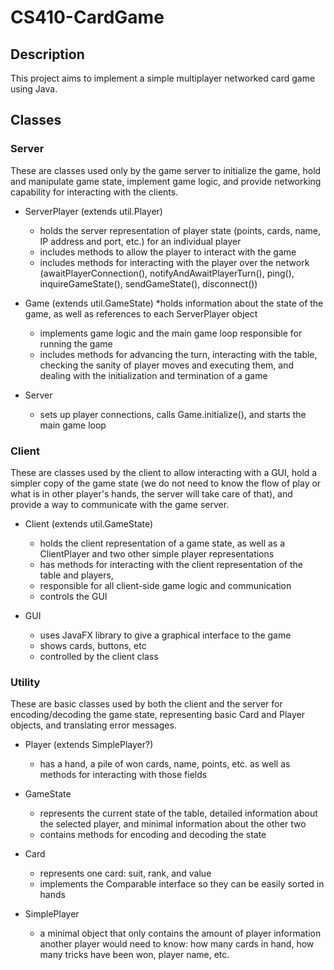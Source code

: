 # CS410-CardGame

## Description

This project aims to implement a simple multiplayer networked card game using Java.

 
## Classes

### Server

These are classes used only by the game server to initialize the game, hold and manipulate game state, implement game logic, and provide networking capability for interacting with the clients.

* ServerPlayer (extends util.Player)
   * holds the server representation of player state (points, cards, name, IP address and port, etc.) for an individual player
   * includes methods to allow the player to interact with the game
   * includes methods for interacting with the player over the network (awaitPlayerConnection(), notifyAndAwaitPlayerTurn(), ping(), inquireGameState(), sendGameState(), disconnect())

* Game (extends util.GameState)
   *holds information about the state of the game, as well as references to each ServerPlayer object
   * implements game logic and the main game loop responsible for running the game
   * includes methods for advancing the turn, interacting with the table, checking the sanity of player moves and executing them, and dealing with the initialization and termination of a game
   
* Server
   * sets up player connections, calls Game.initialize(), and starts the main game loop
   

### Client

These are classes used by the client to allow interacting with a GUI, hold a simpler copy of the game state (we do not need to know the flow of play or what is in other player's hands, the server will take care of that), and provide a way to communicate with the game server.

* Client (extends util.GameState)
   * holds the client representation of a game state, as well as a ClientPlayer and two other 	simple player representations
   * has methods for interacting with the client representation of the table and players,
   * responsible for all client-side game logic and communication
   * controls the GUI
   
* GUI
   * uses JavaFX library to give a graphical interface to the game
   * shows cards, buttons, etc
   * controlled by the client class
   
   
### Utility

These are basic classes used by both the client and the server for encoding/decoding the game state, representing basic Card and Player objects, and translating error messages.

* Player (extends SimplePlayer?)
   * has a hand, a pile of won cards, name, points, etc. as well as methods for interacting with those fields
   
* GameState
   * represents the current state of the table, detailed information about the selected player, and minimal information about the other two
   * contains methods for encoding and decoding the state
   
* Card
   * represents one card: suit, rank, and value
   * implements the Comparable interface so they can be easily sorted in hands
   
* SimplePlayer
   * a minimal object that only contains the amount of player information another player would need to know: how many cards in hand, how many tricks have been won, player name, etc. 
   